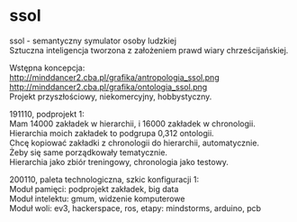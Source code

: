 # ssol  
ssol - semantyczny symulator osoby ludzkiej   
Sztuczna inteligencja tworzona z założeniem prawd wiary chrześcijańskiej.   

Wstępna koncepcja:  
http://minddancer2.cba.pl/grafika/antropologia_ssol.png  
http://minddancer2.cba.pl/grafika/ontologia_ssol.png    
Projekt przyszłościowy, niekomercyjny, hobbystyczny.     

191110, podprojekt 1:   
Mam 14000 zakładek w hierarchii, i 16000 zakładek w chronologii.    
Hierarchia moich zakładek to podgrupa 0,312 ontologii.  
Chcę kopiować zakładki z chronologii do hierarchii, automatycznie.     
Żeby się same porządkowały tematycznie.   
Hierarchia jako zbiór treningowy, chronologia jako testowy.  

200110, paleta technologiczna, szkic konfiguracji 1:    
Moduł pamięci: podprojekt zakładek, big data    
Moduł intelektu: gmum, widzenie komputerowe   
Moduł woli: ev3, hackerspace, ros, etapy: mindstorms, arduino, pcb    

